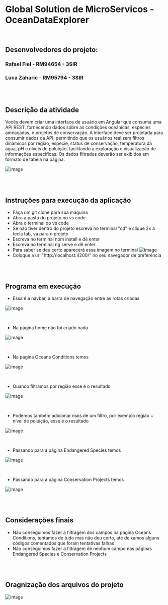 
# Global Solution de MicroServicos - OceanDataExplorer

<br />

## Desenvolvedores do projeto:
### Rafael Fiel - RM94654 - 3SIR
### Luca Zaharic - RM95794 - 3SIR

<br />
<br />

## Descrição da atividade
Vocês devem criar uma interface de usuário em Angular que consuma uma
API REST, fornecendo dados sobre as condições oceânicas, espécies
ameaçadas, e projetos de conservação.
A interface deve ser projetada para consumir dados da API, permitindo que os
usuários realizem filtros dinâmicos por região, espécie, status de
conservação, temperatura da água, pH e níveis de poluição, facilitando a
exploração e visualização de informações específicas. Os dados filtrados
deverão ser exibidos em formato de tabela na página.

![image](https://github.com/lucazaharic/Global-Solution-MicroServicos/assets/100213402/8ae9d32c-59aa-4639-83f5-e6cda3b5fa46)

<br />
<br />

## Instruções para execução da aplicação
- Faça um git clone para sua máquina
- Abra a pasta do projeto no vs code
- Abra o terminal do vs code
- Se não tiver dentro do projeto escreva no terminal "cd" e clique 2x a tecla tab, vá para o projeto
- Escreva no terminal npm install e dê enter
- Escreva no terminal ng serve e dê enter
- Para saber se deu certo aparecerá essa imagem no terminal
![image](https://github.com/lucazaharic/Global-Solution-MicroServicos/assets/100213402/bd659011-b9dd-407b-898e-71e9c0c38b23)
- Coloque a url "http://localhost:4200/" no seu navegador de preferência

<br />
<br />

## Programa em execução
- Essa é a navbar, a barra de navegação entre as rotas criadas
  
![image](https://github.com/lucazaharic/Global-Solution-MicroServicos/assets/100213402/325330a2-4c67-48e6-94ce-54b2be64b3d1)

<br />

- Na página home não foi criado nada
  
![image](https://github.com/lucazaharic/Global-Solution-MicroServicos/assets/100213402/eb3617e4-8fa4-42d9-97c9-3013176129a6)

<br />

- Na página Oceans Conditions temos
  
![image](https://github.com/lucazaharic/Global-Solution-MicroServicos/assets/100213402/6dcfcd8c-e694-4372-a9c0-4b3de72bb5bb)

<br />

- Quando filtramos por região esse é o resultado
  
![image](https://github.com/lucazaharic/Global-Solution-MicroServicos/assets/100213402/53b70b09-b4de-4a50-a80a-00001098a6c2)

<br />

- Podemos também adicionar mais de um filtro, por exemplo região + nível de poluição, esse é o resultado
  
![image](https://github.com/lucazaharic/Global-Solution-MicroServicos/assets/100213402/3f6be6e1-f7cf-46d5-a78d-f0db0e400022)

<br />

- Passando para a página Endangered Species temos

![image](https://github.com/lucazaharic/Global-Solution-MicroServicos/assets/100213402/609af464-bd55-4fe0-896a-4554c04e29ca)

<br />

- Passando para a página Conservation Projects temos

![image](https://github.com/lucazaharic/Global-Solution-MicroServicos/assets/100213402/d528041f-0985-4aec-9cbc-b926852f079e)

<br />
<br />

## Considerações finais
- Não conseguimos fazer a filtragem dos campos na página Oceans Conditions, tentamos de tudo mas não deu certo, até deixamos alguns códigos comentados que foram tentativas falhas
- Não conseguimos fazer a filtragem de nenhum campo nas páginas Endangered Species e Conservation Projects

<br />
<br />

## Oragnização dos arquivos do projeto
![image](https://github.com/lucazaharic/Global-Solution-MicroServicos/assets/100213402/3a67d02a-daaf-4c67-a383-1be8418a142a)
